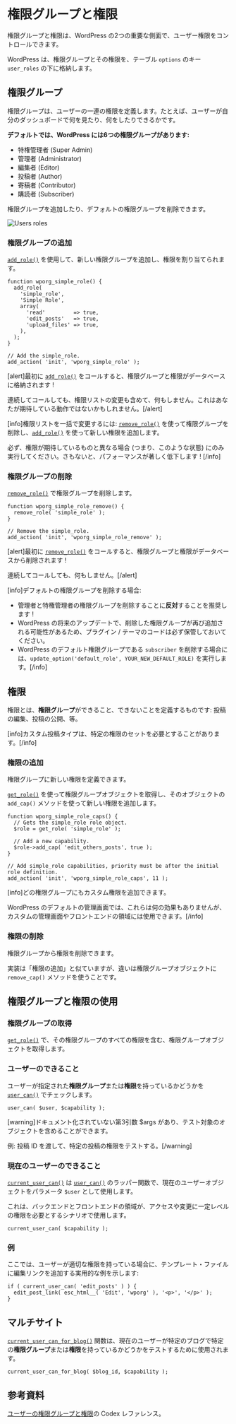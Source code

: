 <!-- 
# Roles and Capabilities
 -->
# 権限グループと権限

<!-- 
Roles and capabilities are two important aspects of WordPress that allow you to control user privileges.
 -->
権限グループと権限は、WordPress の2つの重要な側面で、ユーザー権限をコントロールできます。

<!-- 
WordPress stores the Roles and their Capabilities in the `options` table under the `user_roles` key.
 -->
WordPress は、権限グループとその権限を、テーブル `options` のキー `user_roles` の下に格納します。

<!-- 
## Roles
 -->
## 権限グループ

<!-- 
A role defines a set of capabilities for a user. For example, what the user may see and do in his dashboard.
 -->
権限グループは、ユーザーの一連の権限を定義します。たとえば、ユーザーが自分のダッシュボードで何を見たり、何をしたりできるかです。

<!-- 
**By default, WordPress have six roles:**
 -->
**デフォルトでは、WordPress には6つの権限グループがあります:**

<!-- 
- Super Admin
- Administrator
- Editor
- Author
- Contributor
- Subscriber
 -->
- 特権管理者 (Super Admin)
- 管理者 (Administrator)
- 編集者 (Editor)
- 投稿者 (Author)
- 寄稿者 (Contributor)
- 購読者 (Subscriber)

<!-- 
More roles can be added and the default roles can be removed.
 -->
権限グループを追加したり、デフォルトの権限グループを削除できます。

![Users roles](https://i3.wp.com/developer.wordpress.org/files/2014/09/wp-roles.png)

<!-- 
### Adding Roles
 -->
### 権限グループの追加

<!-- 
Add new roles and assign capabilities to them with [`add_role()`](https://developer.wordpress.org/reference/functions/add_role/).
 -->
[`add_role()`](https://developer.wordpress.org/reference/functions/add_role/) を使用して、新しい権限グループを追加し、権限を割り当てられます。

```
function wporg_simple_role() {
  add_role(
    'simple_role',
    'Simple Role',
    array(
      'read'         => true,
      'edit_posts'   => true,
      'upload_files' => true,
    ),
  );
}

// Add the simple_role.
add_action( 'init', 'wporg_simple_role' );
```

<!-- 
[alert]After the first call to [`add_role()`](https://developer.wordpress.org/reference/functions/add_role/), the Role and it's Capabilities will be stored in the database!
 -->
[alert]最初に [`add_role()`](https://developer.wordpress.org/reference/functions/add_role/) をコールすると、権限グループと権限がデータベースに格納されます !

<!-- 
Sequential calls will do nothing: including altering the capabilities list, which might not be the behavior that you're expecting.[/alert]
 -->
連続してコールしても、権限リストの変更も含めて、何もしません。これはあなたが期待している動作ではないかもしれません。[/alert]

<!-- 
[info]To alter the capabilities list in bulk: remove the role using [`remove_role()`](https://developer.wordpress.org/reference/functions/remove_role/) and add it again using [`add_role()`](https://developer.wordpress.org/reference/functions/add_role/) with the new capabilities.
 -->
[info]権限リストを一括で変更するには: [`remove_role()`](https://developer.wordpress.org/reference/functions/remove_role/) を使って権限グループを削除し、[`add_role()`](https://developer.wordpress.org/reference/functions/add_role/) を使って新しい権限を追加します。

<!-- 
Make sure to do it only if the capabilities differ from what you're expecting (i.e. condition this) or you'll degrade performance considerably![/info]
 -->
必ず、権限が期待しているものと異なる場合 (つまり、このような状態) にのみ実行してください。さもないと、パフォーマンスが著しく低下します ! [/info]

<!-- 
### Removing Roles
 -->
### 権限グループの削除

<!-- 
Remove roles with [`remove_role()`](https://developer.wordpress.org/reference/functions/remove_role/).
 -->
[`remove_role()`](https://developer.wordpress.org/reference/functions/remove_role/) で権限グループを削除します。

```
function wporg_simple_role_remove() {
  remove_role( 'simple_role' );
}

// Remove the simple_role.
add_action( 'init', 'wporg_simple_role_remove' );
```

<!-- 
[alert]After the first call to [`remove_role()`](https://developer.wordpress.org/reference/functions/remove_role/), the Role and it's Capabilities will be removed from the database!
 -->
[alert]最初に [`remove_role()`](https://developer.wordpress.org/reference/functions/remove_role/) をコールすると、権限グループと権限がデータベースから削除されます !

<!-- 
Sequential calls will do nothing.[/alert]
 -->
連続してコールしても、何もしません。[/alert]

<!-- 
[info]If you're removing the default roles:
 -->
[info]デフォルトの権限グループを削除する場合:

<!-- 
- We advise **against** removing the Administrator and Super Admin roles!
- Make sure to keep the code in your plugin/theme as future WordPress updates may add these roles again.
- Run `update_option('default_role', YOUR_NEW_DEFAULT_ROLE)` since you'll be deleting `subscriber` which is WP's default role.[/info]
 -->
- 管理者と特権管理者の権限グループを削除することに**反対**することを推奨します !
- WordPress の将来のアップデートで、削除した権限グループが再び追加される可能性があるため、プラグイン / テーマのコードは必ず保管しておいてください。
- WordPress のデフォルト権限グループである `subscriber` を削除する場合には、`update_option('default_role', YOUR_NEW_DEFAULT_ROLE)` を実行します。[/info]

<!-- 
## Capabilities
 -->
## 権限

<!-- 
Capabilities define what a **role** can and can not do: edit posts, publish posts, etc.
 -->
権限とは、**権限グループ**ができること、できないことを定義するものです: 投稿の編集、投稿の公開、等。

<!-- 
[info]Custom post types can require a certain set of Capabilities.[/info]
 -->
[info]カスタム投稿タイプは、特定の権限のセットを必要とすることがあります。[/info]

<!-- 
### Adding Capabilities
 -->
### 権限の追加

<!-- 
You may define new capabilities for a role.
 -->
権限グループに新しい権限を定義できます。

<!-- 
Use [`get_role()`](https://developer.wordpress.org/reference/functions/get_role/) to get the role object, then use the `add_cap()` method of that object to add a new capability.
 -->
[`get_role()`](https://developer.wordpress.org/reference/functions/get_role/) を使って権限グループオブジェクトを取得し、そのオブジェクトの `add_cap()` メソッドを使って新しい権限を追加します。

```
function wporg_simple_role_caps() {
  // Gets the simple_role role object.
  $role = get_role( 'simple_role' );

  // Add a new capability.
  $role->add_cap( 'edit_others_posts', true );
}

// Add simple_role capabilities, priority must be after the initial role definition.
add_action( 'init', 'wporg_simple_role_caps', 11 );
```

<!-- 
[info]It's possible to add custom capabilities to any role.
 -->
[info]どの権限グループにもカスタム権限を追加できます。

<!-- 
Under the default WordPress admin, they would have no effect, but they can be used for custom admin screen and front-end areas.[/info]
 -->
WordPress のデフォルトの管理画面では、これらは何の効果もありませんが、カスタムの管理画面やフロントエンドの領域には使用できます。[/info]

<!-- 
### Removing Capabilities
 -->
### 権限の削除

<!-- 
You may remove capabilities from a role.
 -->
権限グループから権限を削除できます。

<!-- 
The implementation is similar to Adding Capabilities with the difference being the use of `remove_cap()` method for the role object.
 -->
実装は「権限の追加」と似ていますが、違いは権限グループオブジェクトに `remove_cap()` メソッドを使うことです。

<!-- 
## Using Roles and Capabilities
 -->
## 権限グループと権限の使用

<!-- 
### Get Role
 -->
### 権限グループの取得

<!-- 
Get the role object including all of it's capabilities with [`get_role()`](https://developer.wordpress.org/reference/functions/get_role/).
 -->
[`get_role()`](https://developer.wordpress.org/reference/functions/get_role/) で、その権限グループのすべての権限を含む、権限グループオブジェクトを取得します。

<!-- 
### User Can
 -->
### ユーザーのできること

<!-- 
Check if a user have a specified **role** or **capability** with [`user_can()`](https://developer.wordpress.org/reference/functions/user_can/).
 -->
ユーザーが指定された**権限グループ**または**権限**を持っているかどうかを [`user_can()`](https://developer.wordpress.org/reference/functions/user_can/) でチェックします。

```
user_can( $user, $capability );
```

<!-- 
[warning]There is an undocumented, third argument, $args, that may include the object against which the test should be performed.
 -->
[warning]ドキュメント化されていない第3引数 $args があり、テスト対象のオブジェクトを含めることができます。

<!-- 
E.g. Pass a post ID to test for the capability of that specific post.[/warning]
 -->
例: 投稿 ID を渡して、特定の投稿の権限をテストする。[/warning]

<!-- 
### Current User Can
 -->
### 現在のユーザーのできること

<!-- 
[`current_user_can()`](https://developer.wordpress.org/reference/functions/current_user_can/) is a wrapper function for [`user_can()`](https://developer.wordpress.org/reference/functions/user_can/) using the current user object as the `$user` parameter.
 -->
[`current_user_can()`](https://developer.wordpress.org/reference/functions/current_user_can/) は [`user_can()`](https://developer.wordpress.org/reference/functions/user_can/) のラッパー関数で、現在のユーザーオブジェクトをパラメータ `$user` として使用します。

<!-- 
Use this in scenarios where back-end and front-end areas should require a certain level of privileges to access and/or modify.
 -->
これは、バックエンドとフロントエンドの領域が、アクセスや変更に一定レベルの権限を必要とするシナリオで使用します。

```
current_user_can( $capability );
```

<!-- 
### Example
 -->
### 例

<!-- 
Here's a practical example of adding an Edit link on the in a template file if the user has the proper capability:
 -->
ここでは、ユーザーが適切な権限を持っている場合に、テンプレート・ファイルに編集リンクを追加する実用的な例を示します:

```
if ( current_user_can( 'edit_posts' ) ) {
  edit_post_link( esc_html__( 'Edit', 'wporg' ), '<p>', '</p>' );
}
```

<!-- 
## Multisite
 -->
## マルチサイト

<!-- 
The [`current_user_can_for_blog()`](https://developer.wordpress.org/reference/functions/current_user_can_for_blog/) function is used to test if the current user has a certain **role** or **capability** on a specific blog.
 -->
[`current_user_can_for_blog()`](https://developer.wordpress.org/reference/functions/current_user_can_for_blog/) 関数は、現在のユーザーが特定のブログで特定の**権限グループ**または**権限**を持っているかどうかをテストするために使用されます。

```
current_user_can_for_blog( $blog_id, $capability );
```

<!-- 
## Reference
 -->
## 参考資料

<!-- 
Codex Reference for [User Roles and Capabilities](https://wordpress.org/documentation/article/roles-and-capabilities/).
 -->
[ユーザーの権限グループと権限](https://wordpress.org/documentation/article/roles-and-capabilities/)の Codex レファレンス。